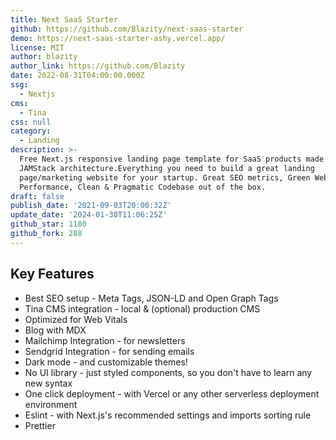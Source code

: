 ```yaml
---
title: Next SaaS Starter
github: https://github.com/Blazity/next-saas-starter
demo: https://next-saas-starter-ashy.vercel.app/
license: MIT
author: blazity
author_link: https://github.com/Blazity
date: 2022-08-31T04:00:00.000Z
ssg:
  - Nextjs
cms:
  - Tina
css: null
category:
  - Landing
description: >-
  Free Next.js responsive landing page template for SaaS products made using
  JAMStack architecture.Everything you need to build a great landing
  page/marketing website for your startup. Great SEO metrics, Green WebVitals,
  Performance, Clean & Pragmatic Codebase out of the box.
draft: false
publish_date: '2021-09-03T20:00:32Z'
update_date: '2024-01-30T11:06:25Z'
github_star: 1180
github_fork: 288
---
```


## Key Features

- Best SEO setup - Meta Tags, JSON-LD and Open Graph Tags
- Tina CMS integration - local & (optional) production CMS
- Optimized for Web Vitals
- Blog with MDX
- Mailchimp Integration - for newsletters
- Sendgrid Integration - for sending emails
- Dark mode - and customizable themes!
- No UI library - just styled components, so you don't have to learn any new syntax
- One click deployment - with Vercel or any other serverless deployment environment
- Eslint - with Next.js's recommended settings and imports sorting rule
- Prettier
